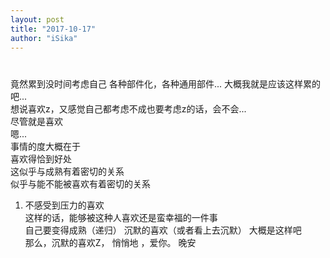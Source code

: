 ```yaml
---
layout: post
title: "2017-10-17"
author: "iSika"
---
```

#  
竟然累到没时间考虑自己 
各种部件化，各种通用部件... 
大概我就是应该这样累的吧...  
想说喜欢z，又感觉自己都考虑不成也要考虑z的话，会不会...    
尽管就是喜欢  
嗯...  
事情的度大概在于  
喜欢得恰到好处  
这似乎与成熟有着密切的关系  
似乎与能不能被喜欢有着密切的关系  
1. 不感受到压力的喜欢  
这样的话，能够被这种人喜欢还是蛮幸福的一件事  
自己要变得成熟（递归）
沉默的喜欢（或者看上去沉默）
大概是这样吧  
那么，沉默的喜欢Z，
悄悄地 ，爱你。
晚安 